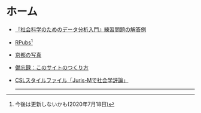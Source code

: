 # ホーム

- [『社会科学のためのデータ分析入門』練習問題の解答例](qss/links.md)

- [RPubs](https://rpubs.com/keisato)[^1]

- [京都の写真](pics/pics.md)

- [備忘録：このサイトのつくり方](miscs/how-to-make-this.md)

- [CSLスタイルファイル「Juris-Mで社会学評論」](jss-csl/jss-csl.md)

  ---

  [^1]: 今後は更新しないかも(2020年7月18日)

